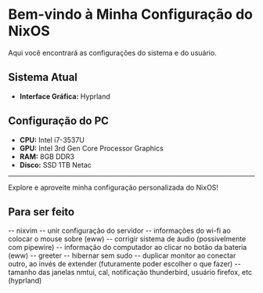# Bem-vindo à Minha Configuração do NixOS

Aqui você encontrará as configurações do sistema e do usuário.

## Sistema Atual

- **Interface Gráfica:** Hyprland

## Configuração do PC

- **CPU:** Intel i7-3537U
- **GPU:** Intel 3rd Gen Core Processor Graphics
- **RAM:** 8GB DDR3
- **Disco:** SSD 1TB Netac

---
Explore e aproveite minha configuração personalizada do NixOS!

## Para ser feito

-- nixvim
-- unir configuração do servidor
-- informações do wi-fi ao colocar o mouse sobre (eww)
-- corrigir sistema de áudio (possivelmente com pipewire)
-- informação do computador ao clicar no botão da bateria (eww)
-- greeter
-- hibernar sem sudo
-- duplicar monitor ao conectar outro, ao invés de extender (futuramente poder escolher o que fazer)
-- tamanho das janelas nmtui, cal, notificação thunderbird, usuário firefox, etc (hyprland)
